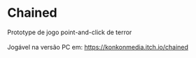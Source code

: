 # Chained
Prototype de jogo point-and-click de terror<br>
<br>
Jogável na versão PC em: https://konkonmedia.itch.io/chained<br>
